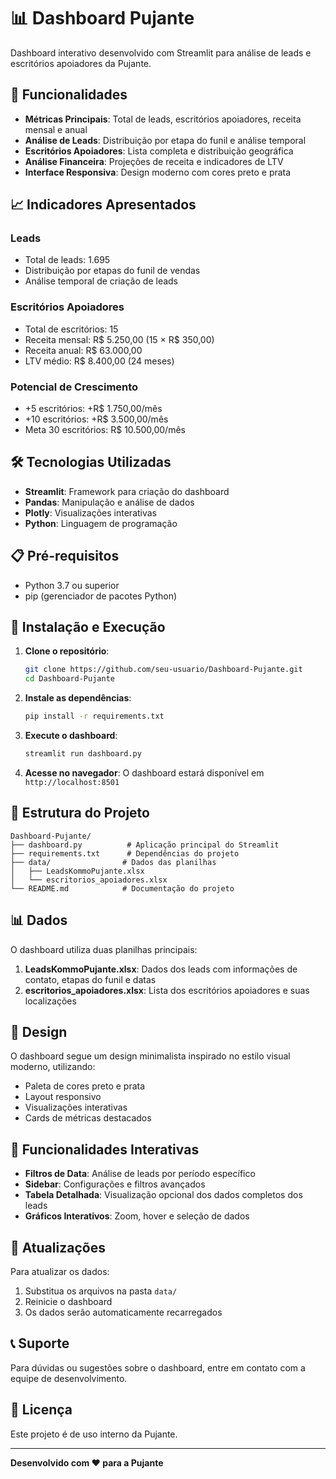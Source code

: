 # 📊 Dashboard Pujante

Dashboard interativo desenvolvido com Streamlit para análise de leads e escritórios apoiadores da Pujante.

## 🚀 Funcionalidades

- **Métricas Principais**: Total de leads, escritórios apoiadores, receita mensal e anual
- **Análise de Leads**: Distribuição por etapa do funil e análise temporal
- **Escritórios Apoiadores**: Lista completa e distribuição geográfica
- **Análise Financeira**: Projeções de receita e indicadores de LTV
- **Interface Responsiva**: Design moderno com cores preto e prata

## 📈 Indicadores Apresentados

### Leads
- Total de leads: 1.695
- Distribuição por etapas do funil de vendas
- Análise temporal de criação de leads

### Escritórios Apoiadores
- Total de escritórios: 15
- Receita mensal: R$ 5.250,00 (15 × R$ 350,00)
- Receita anual: R$ 63.000,00
- LTV médio: R$ 8.400,00 (24 meses)

### Potencial de Crescimento
- +5 escritórios: +R$ 1.750,00/mês
- +10 escritórios: +R$ 3.500,00/mês
- Meta 30 escritórios: R$ 10.500,00/mês

## 🛠️ Tecnologias Utilizadas

- **Streamlit**: Framework para criação do dashboard
- **Pandas**: Manipulação e análise de dados
- **Plotly**: Visualizações interativas
- **Python**: Linguagem de programação

## 📋 Pré-requisitos

- Python 3.7 ou superior
- pip (gerenciador de pacotes Python)

## 🔧 Instalação e Execução

1. **Clone o repositório**:
   ```bash
   git clone https://github.com/seu-usuario/Dashboard-Pujante.git
   cd Dashboard-Pujante
   ```

2. **Instale as dependências**:
   ```bash
   pip install -r requirements.txt
   ```

3. **Execute o dashboard**:
   ```bash
   streamlit run dashboard.py
   ```

4. **Acesse no navegador**:
   O dashboard estará disponível em `http://localhost:8501`

## 📁 Estrutura do Projeto

```
Dashboard-Pujante/
├── dashboard.py          # Aplicação principal do Streamlit
├── requirements.txt      # Dependências do projeto
├── data/                # Dados das planilhas
│   ├── LeadsKommoPujante.xlsx
│   └── escritorios_apoiadores.xlsx
└── README.md            # Documentação do projeto
```

## 📊 Dados

O dashboard utiliza duas planilhas principais:

1. **LeadsKommoPujante.xlsx**: Dados dos leads com informações de contato, etapas do funil e datas
2. **escritorios_apoiadores.xlsx**: Lista dos escritórios apoiadores e suas localizações

## 🎨 Design

O dashboard segue um design minimalista inspirado no estilo visual moderno, utilizando:
- Paleta de cores preto e prata
- Layout responsivo
- Visualizações interativas
- Cards de métricas destacados

## 📱 Funcionalidades Interativas

- **Filtros de Data**: Análise de leads por período específico
- **Sidebar**: Configurações e filtros avançados
- **Tabela Detalhada**: Visualização opcional dos dados completos dos leads
- **Gráficos Interativos**: Zoom, hover e seleção de dados

## 🔄 Atualizações

Para atualizar os dados:
1. Substitua os arquivos na pasta `data/`
2. Reinicie o dashboard
3. Os dados serão automaticamente recarregados

## 📞 Suporte

Para dúvidas ou sugestões sobre o dashboard, entre em contato com a equipe de desenvolvimento.

## 📄 Licença

Este projeto é de uso interno da Pujante.

---

**Desenvolvido com ❤️ para a Pujante**


